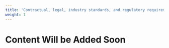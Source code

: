 ```yaml
---
title: 'Contractual, legal, industry standards, and regulatory requirements'
weight: 1
---
```


# Content Will be Added Soon